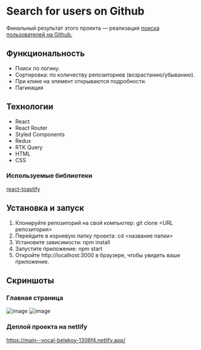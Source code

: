 # Search for users on Github

Финальный результат этого проекта — реализация [поиска пользователей на Github.](https://main--vocal-belekoy-1306f4.netlify.app/) 

## Функциональность

* Поиск по логину.
* Сортировка: по количеству репозиториев (возрастанию/убыванию).
* При клике на элемент открываются подробности.
* Пагинация

## Технологии

* React
* React Router
* Styled Components
* Redux
* RTK Query
* HTML
* CSS

### Используемые библиотеки

[react-toastify](https://www.npmjs.com/package/react-toastify)

## Установка и запуск

1. Клонируйте репозиторий на свой компьютер: git clone <URL репозитория>
2. Перейдите в корневую папку проекта: cd <название папки>
3. Установите зависимости: npm install
4. Запустите приложение: npm start
5. Откройте http://localhost:3000 в браузере, чтобы увидеть ваше приложение.

## Скриншоты

### Главная страница
![image](https://github.com/ushink/attestation-skypro/assets/131166403/043682fa-4939-4bd2-ae92-eaed08cf9800)
![image](https://github.com/ushink/attestation-skypro/assets/131166403/c1229aac-7d74-4075-843a-353297b4a07d)

### Деплой проекта на netlify

https://main--vocal-belekoy-1306f4.netlify.app/

